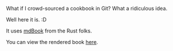 What if I crowd-sourced a cookbook in Git?
What a ridiculous idea.

Well here it is.  :D

It uses [mdBook](https://rust-lang.github.io/mdBook/) from the Rust folks.

You can view the rendered book [here](https://rangerrick.github.io/git-cookbook/).
